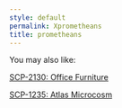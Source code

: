 ```yaml
---
style: default
permalink: Xprometheans
title: prometheans
---
```

You may also like:

[SCP-2130: Office Furniture](http://scp-wiki.net/scp-2130)

[SCP-1235: Atlas Microcosm](http://scp-wiki.net/scp-1235)
